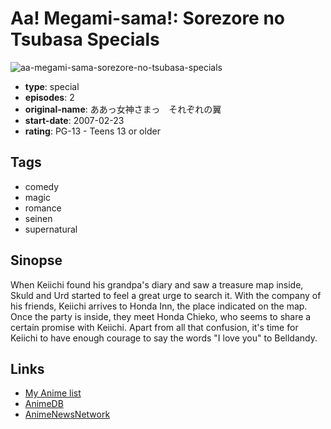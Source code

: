 # Aa! Megami-sama!: Sorezore no Tsubasa Specials

![aa-megami-sama-sorezore-no-tsubasa-specials](https://cdn.myanimelist.net/images/anime/2/13530.jpg)

-   **type**: special
-   **episodes**: 2
-   **original-name**: ああっ女神さまっ　それぞれの翼
-   **start-date**: 2007-02-23
-   **rating**: PG-13 - Teens 13 or older

## Tags

-   comedy
-   magic
-   romance
-   seinen
-   supernatural

## Sinopse

When Keiichi found his grandpa's diary and saw a treasure map inside, Skuld and Urd started to feel a great urge to search it. With the company of his friends, Keiichi arrives to Honda Inn, the place indicated on the map. Once the party is inside, they meet Honda Chieko, who seems to share a certain promise with Keiichi. Apart from all that confusion, it's time for Keiichi to have enough courage to say the words "I love you" to Belldandy.

## Links

-   [My Anime list](https://myanimelist.net/anime/2198/Aa_Megami-sama__Sorezore_no_Tsubasa_Specials)
-   [AnimeDB](http://anidb.info/perl-bin/animedb.pl?show=anime&aid=4153)
-   [AnimeNewsNetwork](http://www.animenewsnetwork.com/encyclopedia/anime.php?id=6426)
